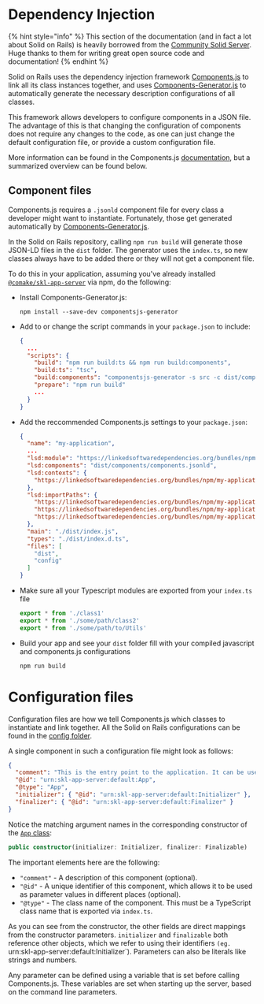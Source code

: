 # Dependency Injection

{% hint style="info" %}
This section of the documentation (and in fact a lot about Solid on Rails) is heavily borrowed from the [Community Solid Server](https://github.com/CommunitySolidServer/CommunitySolidServer). Huge thanks to them for writing great open source code and documentation!
{% endhint %}

Solid on Rails uses the dependency injection framework [Components.js](https://componentsjs.readthedocs.io/) to link all its class instances together, and uses [Components-Generator.js](https://github.com/LinkedSoftwareDependencies/Components-Generator.js) to automatically generate the necessary description configurations of all classes. 

This framework allows developers to configure components in a JSON file. The advantage of this is that changing the configuration of components does not require any changes to the code, as one can just change the default configuration file, or provide a custom configuration file.

More information can be found in the Components.js [documentation](https://componentsjs.readthedocs.io/), but a summarized overview can be found below.

## Component files

Components.js requires a `.jsonld` component file for every class a developer might want to instantiate. Fortunately, those get generated automatically by [Components-Generator.js](https://github.com/LinkedSoftwareDependencies/Components-Generator.js).

In the Solid on Rails repository, calling `npm run build` will generate those JSON-LD files in the `dist` folder. The generator uses the `index.ts`, so new classes always have to be added there or they will not get a component file.

To do this in your application, assuming you've already installed [`@comake/skl-app-server`](https://www.npmjs.com/package/@comake/skl-app-server) via npm, do the following:

* Install Components-Generator.js:
  ```
  npm install --save-dev componentsjs-generator
  ```
* Add to or change the script commands in your `package.json` to include: 
  ```json
  {
    ...
    "scripts": {
      "build": "npm run build:ts && npm run build:components",
      "build:ts": "tsc",
      "build:components": "componentsjs-generator -s src -c dist/components -r my-application --typeScopedContexts",
      "prepare": "npm run build"
      ...
    }
  }
  ```
* Add the reccommended Components.js settings to your `package.json`:
  ```json
  {
    "name": "my-application",
    ...
    "lsd:module": "https://linkedsoftwaredependencies.org/bundles/npm/my-application",
    "lsd:components": "dist/components/components.jsonld",
    "lsd:contexts": {
      "https://linkedsoftwaredependencies.org/bundles/npm/my-application/^0.0.0/components/context.jsonld": "dist/components/context.jsonld"
    },
    "lsd:importPaths": {
      "https://linkedsoftwaredependencies.org/bundles/npm/my-application/^0.0.0/components/": "dist/components/",
      "https://linkedsoftwaredependencies.org/bundles/npm/my-application/^0.0.0/config/": "config/",
      "https://linkedsoftwaredependencies.org/bundles/npm/my-application/^0.0.0/dist/": "dist/"
    },
    "main": "./dist/index.js",
    "types": "./dist/index.d.ts",
    "files": [
      "dist",
      "config"
    ]
  }
  ```

* Make sure all your Typescript modules are exported from your `index.ts` file
  ```ts
  export * from './class1'
  export * from './some/path/class2'
  export * from './some/path/to/Utils'
  ```
* Build your app and see your `dist` folder fill with your compiled javascript and components.js configurations
  ```
  npm run build
  ```

# Configuration files

Configuration files are how we tell Components.js which classes to instantiate and link together. All the Solid on Rails configurations can be found in the [config folder](https://github.com/comake/skl-app-server/tree/feat/docs/config).

A single component in such a configuration file might look as follows:
```json
{
  "comment": "This is the entry point to the application. It can be used to both start and stop the server.",
  "@id": "urn:skl-app-server:default:App",
  "@type": "App",
  "initializer": { "@id": "urn:skl-app-server:default:Initializer" },
  "finalizer": { "@id": "urn:skl-app-server:default:Finalizer" }
}
```

Notice the matching argument names in the corresponding constructor of the [`App` class](https://github.com/comake/skl-app-server/blob/main/src/init/App.ts):
```ts
public constructor(initializer: Initializer, finalizer: Finalizable)
```

The important elements here are the following:

* `"comment"` - A description of this component (optional).
* `"@id"` - A unique identifier of this component, which allows it to be used as parameter values in different places (optional).
* `"@type"` - The class name of the component. This must be a TypeScript class name that is exported via `index.ts`.

As you can see from the constructor, the other fields are direct mappings from the constructor parameters. `initializer` and `finalizable` both reference other objects, which we refer to using their identifiers `(eg. `urn:skl-app-server:default:Initializer`). Parameters can also be literals like strings and numbers.

Any parameter can be defined using a variable that is set before calling Components.js. These variables are set when starting up the server, based on the command line parameters.
